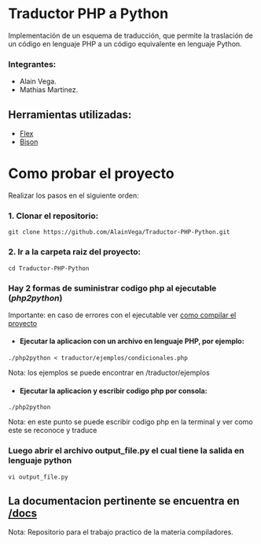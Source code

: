 # Traductor PHP a Python
Implementación de un esquema de traducción, que permite la traslación de un código en lenguaje PHP a un código equivalente en lenguaje Python.
### Integrantes:
- Alain Vega.
- Mathias Martinez.
## Herramientas utilizadas:
- [Flex](https://github.com/westes/flex)
- [Bison](https://www.gnu.org/software/bison/)
# Como probar el proyecto
Realizar los pasos en el siguiente orden:
### 1. Clonar el repositorio:
```
git clone https://github.com/AlainVega/Traductor-PHP-Python.git
```
### 2. Ir a la carpeta raiz del proyecto:
```
cd Traductor-PHP-Python
```
### Hay 2 formas de suministrar codigo php al ejecutable (_php2python_)
Importante: en caso de errores con el ejecutable ver [como compilar el proyecto](/docs/instruccionesCompilacion.md)
- #### Ejecutar la aplicacion con un archivo en lenguaje PHP, por ejemplo:
```
./php2python < traductor/ejemplos/condicionales.php 
```
Nota: los ejemplos se puede encontrar en /traductor/ejemplos
- #### Ejecutar la aplicacion y escribir codigo php por consola:
```
./php2python
```
Nota: en este punto se puede escribir codigo php en la terminal y ver como este se reconoce y traduce
### Luego abrir el archivo output_file.py el cual tiene la salida en lenguaje python
```
vi output_file.py
```
## La documentacion pertinente se encuentra en [/docs](/docs)
Nota: Repositorio para el trabajo practico de la materia compiladores. 
